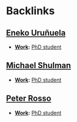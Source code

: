 
# Backlinks
## [Eneko Uruñuela](<Eneko Uruñuela.md>)
- **[Work](<Work.md>):** [PhD student](<PhD student.md>)

## [Michael Shulman](<Michael Shulman.md>)
- **[Work](<Work.md>):** [PhD student](<PhD student.md>)

## [Peter Rosso](<Peter Rosso.md>)
- **[Work](<Work.md>):** [PhD student](<PhD student.md>)

